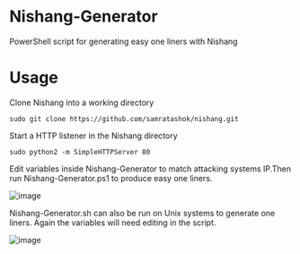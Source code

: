 # Nishang-Generator
PowerShell script for generating easy one liners with Nishang

# Usage 

Clone Nishang into a working directory

```
sudo git clone https://github.com/samratashok/nishang.git
```
Start a HTTP listener in the Nishang directory

```
sudo python2 -m SimpleHTTPServer 80
```

Edit variables inside Nishang-Generator to match attacking systems IP.Then run Nishang-Generator.ps1 to produce easy one liners.

![image](https://user-images.githubusercontent.com/68926315/138845093-5e5d217c-1242-40db-92b9-09e30d059e7c.png)

Nishang-Generator.sh can also be run on Unix systems to generate one liners. Again the variables will need editing in the script.

![image](https://user-images.githubusercontent.com/68926315/138880267-447bbd2e-b4f8-479b-af35-2daf851e32f3.png)
